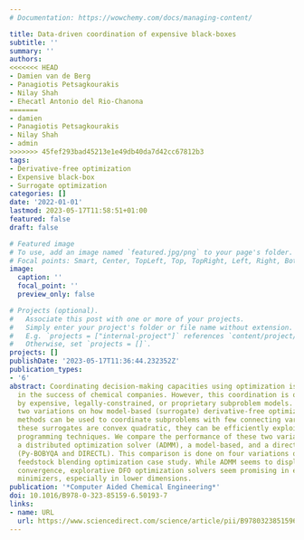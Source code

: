 ```yaml
---
# Documentation: https://wowchemy.com/docs/managing-content/

title: Data-driven coordination of expensive black-boxes
subtitle: ''
summary: ''
authors:
<<<<<<< HEAD
- Damien van de Berg
- Panagiotis Petsagkourakis
- Nilay Shah
- Ehecatl Antonio del Rio-Chanona
=======
- damien
- Panagiotis Petsagkourakis
- Nilay Shah
- admin
>>>>>>> 45fef293bad45213e1e49db40da7d42cc67812b3
tags:
- Derivative-free optimization
- Expensive black-box
- Surrogate optimization
categories: []
date: '2022-01-01'
lastmod: 2023-05-17T11:58:51+01:00
featured: false
draft: false

# Featured image
# To use, add an image named `featured.jpg/png` to your page's folder.
# Focal points: Smart, Center, TopLeft, Top, TopRight, Left, Right, BottomLeft, Bottom, BottomRight.
image:
  caption: ''
  focal_point: ''
  preview_only: false

# Projects (optional).
#   Associate this post with one or more of your projects.
#   Simply enter your project's folder or file name without extension.
#   E.g. `projects = ["internal-project"]` references `content/project/deep-learning/index.md`.
#   Otherwise, set `projects = []`.
projects: []
publishDate: '2023-05-17T11:36:44.232352Z'
publication_types:
- '6'
abstract: Coordinating decision-making capacities using optimization is a key factor
  in the success of chemical companies. However, this coordination is often inhibited
  by expensive, legally-constrained, or proprietary subproblem models. We propose
  two variations on how model-based (surrogate) derivative-free optimization (DFO)
  methods can be used to coordinate subproblems with few connecting variables. When
  these surrogates are convex quadratic, they can be efficiently exploited using semidefinite
  programming techniques. We compare the performance of these two variations with
  a distributed optimization solver (ADMM), a model-based, and a direct DFO solver
  (Py-BOBYQA and DIRECTL). This comparison is done on four variations of an economic-environmental
  feedstock blending optimization case study. While ADMM seems to display faster initial
  convergence, explorative DFO optimization solvers seem promising in escaping local
  minimizers, especially in lower dimensions.
publication: '*Computer Aided Chemical Engineering*'
doi: 10.1016/B978-0-323-85159-6.50193-7
links:
- name: URL
  url: https://www.sciencedirect.com/science/article/pii/B9780323851596501937
---
```

